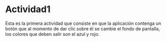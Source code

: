 # Actividad1
Esta es la primera actividad que consiste en que la aplicación contenga un botón que al momento de dar clic sobre él
se cambie el fondo de pantalla, los colores que deben salir son el azul y rojo.

